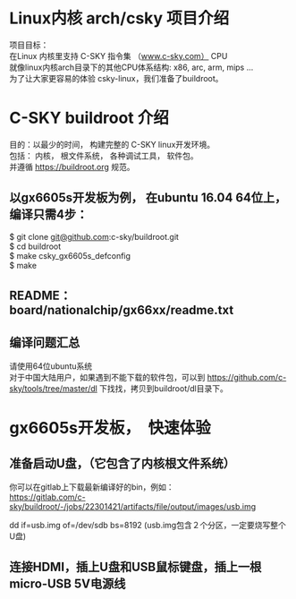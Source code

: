 # Linux内核 arch/csky 项目介绍

项目目标：<br>
在Linux 内核里支持 C-SKY 指令集 （www.c-sky.com） CPU <br>
就像linux内核arch目录下的其他CPU体系结构: x86, arc, arm, mips ...<br>
为了让大家更容易的体验 csky-linux，我们准备了buildroot。<br>

# C-SKY buildroot 介绍

目的：以最少的时间， 构建完整的 C-SKY linux开发环境。 <br>
包括： 内核， 根文件系统， 各种调试工具， 软件包。 <br>
并遵循 https://buildroot.org 规范。

## 以gx6605s开发板为例， 在ubuntu 16.04 64位上，编译只需4步：
$ git clone git@github.com:c-sky/buildroot.git<br>
$ cd buildroot<br>
$ make csky_gx6605s_defconfig<br>
$ make<br>

## README： board/nationalchip/gx66xx/readme.txt

## 编译问题汇总
请使用64位ubuntu系统<br>
对于中国大陆用户，如果遇到不能下载的软件包，可以到 https://github.com/c-sky/tools/tree/master/dl 下找找，拷贝到buildroot/dl目录下。

# gx6605s开发板，　快速体验
## 准备启动U盘，（它包含了内核根文件系统）
你可以在gitlab上下载最新编译好的bin，例如： <br>
https://gitlab.com/c-sky/buildroot/-/jobs/22301421/artifacts/file/output/images/usb.img<br>

dd if=usb.img of=/dev/sdb bs=8192 (usb.img包含２个分区，一定要烧写整个U盘)

## 连接HDMI，插上U盘和USB鼠标键盘，插上一根micro-USB 5V电源线


